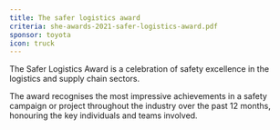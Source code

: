 ```yaml
---
title: The safer logistics award
criteria: she-awards-2021-safer-logistics-award.pdf
sponsor: toyota
icon: truck
---
```

The Safer Logistics Award is a celebration of safety excellence in the logistics and supply chain sectors. 

The award recognises the most impressive achievements in a safety campaign or project throughout the industry over the past 12 months, honouring the key individuals and teams involved.